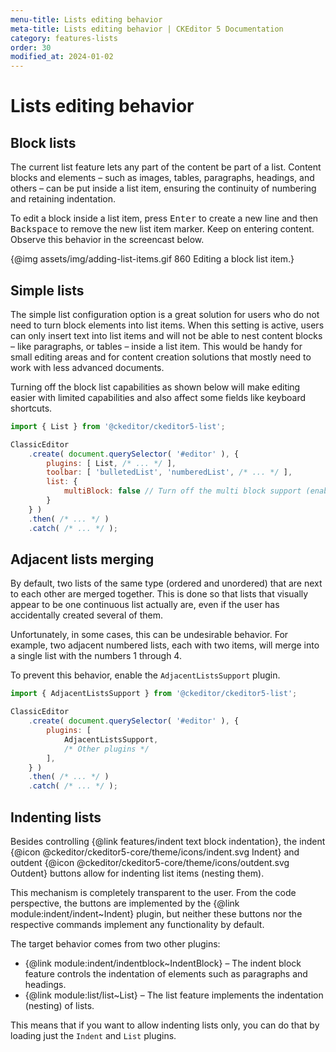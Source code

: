 ```yaml
---
menu-title: Lists editing behavior
meta-title: Lists editing behavior | CKEditor 5 Documentation
category: features-lists
order: 30
modified_at: 2024-01-02
---
```


# Lists editing behavior

## Block lists

The current list feature lets any part of the content be part of a list. Content blocks and elements &ndash; such as images, tables, paragraphs, headings, and others &ndash; can be put inside a list item, ensuring the continuity of numbering and retaining indentation.

To edit a block inside a list item, press <kbd>Enter</kbd> to create a new line and then <kbd>Backspace</kbd> to remove the new list item marker. Keep on entering content. Observe this behavior in the screencast below.

{@img assets/img/adding-list-items.gif 860 Editing a block list item.}


## Simple lists

The simple list configuration option is a great solution for users who do not need to turn block elements into list items. When this setting is active, users can only insert text into list items and will not be able to nest content blocks &ndash; like paragraphs,  or tables &ndash; inside a list item. This would be handy for small editing areas and for content creation solutions that mostly need to work with less advanced documents.

Turning off the block list capabilities as shown below will make editing easier with limited capabilities and also affect some fields like keyboard shortcuts.

```js
import { List } from '@ckeditor/ckeditor5-list';

ClassicEditor
	.create( document.querySelector( '#editor' ), {
		plugins: [ List, /* ... */ ],
		toolbar: [ 'bulletedList', 'numberedList', /* ... */ ],
		list: {
		    multiBlock: false // Turn off the multi block support (enabled by default).
		}
	} )
	.then( /* ... */ )
	.catch( /* ... */ );
```

## Adjacent lists merging

By default, two lists of the same type (ordered and unordered) that are next to each other are merged together. This is done so that lists that visually appear to be one continuous list actually are, even if the user has accidentally created several of them.

Unfortunately, in some cases, this can be undesirable behavior. For example, two adjacent numbered lists, each with two items, will merge into a single list with the numbers 1 through 4.

To prevent this behavior, enable the `AdjacentListsSupport` plugin.

```js
import { AdjacentListsSupport } from '@ckeditor/ckeditor5-list';

ClassicEditor
	.create( document.querySelector( '#editor' ), {
		plugins: [
			AdjacentListsSupport,
			/* Other plugins */
		],
	} )
	.then( /* ... */ )
	.catch( /* ... */ );
```

## Indenting lists

Besides controlling {@link features/indent text block indentation}, the indent {@icon @ckeditor/ckeditor5-core/theme/icons/indent.svg Indent} and outdent {@icon @ckeditor/ckeditor5-core/theme/icons/outdent.svg Outdent} buttons allow for indenting list items (nesting them).

This mechanism is completely transparent to the user. From the code perspective, the buttons are implemented by the {@link module:indent/indent~Indent} plugin, but neither these buttons nor the respective commands implement any functionality by default.

The target behavior comes from two other plugins:

* {@link module:indent/indentblock~IndentBlock} &ndash; The indent block feature controls the indentation of elements such as paragraphs and headings.
* {@link module:list/list~List} &ndash; The list feature implements the indentation (nesting) of lists.

This means that if you want to allow indenting lists only, you can do that by loading just the `Indent` and `List` plugins.<!-- If you want the full behavior, you need to load all 3 plugins (`Indent`, `IndentBlock`, and `List`). -->
